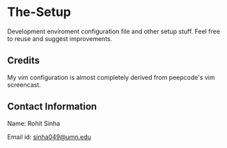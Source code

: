 The-Setup
=========
Development enviroment configuration file and other setup stuff. 
Feel free to reuse and suggest improvements.

Credits
------------
My vim configuration is almost completely derived from peepcode's vim screencast.


Contact Information
--------------------
Name: Rohit Sinha

Email id: sinha049@umn.edu